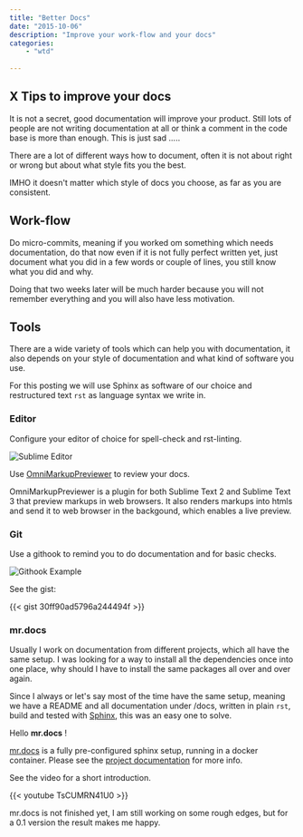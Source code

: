 ```yaml
---
title: "Better Docs"
date: "2015-10-06"
description: "Improve your work-flow and your docs"
categories: 
    - "wtd"
   
---
```



## X Tips to improve your docs

It is not a secret, good documentation will improve your product. Still lots of people are not writing documentation at all or think a comment in the code base is more than enough.
This is just sad .....

There are a lot of different ways how to document, often it is not about right or wrong but about what style fits you the best.

IMHO it doesn't matter which style of docs you choose, as far as you are consistent.


## Work-flow

Do micro-commits, meaning if you worked om something which needs documentation, do that now even if it is not fully perfect written yet, just document what you did in a few words or couple of lines, you still know what you did and why.

Doing that two weeks later will be much harder because you will not remember everything and you will also have less motivation. 

## Tools

There are a wide variety of tools which can help you with documentation, it also depends on your style of documentation and what kind of software you use.

For this posting we will use Sphinx as software of our choice and restructured text ``rst`` as language syntax we write in.

### Editor

Configure your editor of choice for spell-check and rst-linting.

![Sublime Editor](/img/editor.png) 

Use [OmniMarkupPreviewer](https://github.com/timonwong/OmniMarkupPreviewer) to review your docs.

OmniMarkupPreviewer is a plugin for both Sublime Text 2 and Sublime Text 3 that preview markups in web browsers. It also renders markups into htmls and send it to web browser in the backgound, which enables a live preview.

### Git

Use a githook to remind you to do documentation and for basic checks.

![Githook Example](/img/screen_githook_example.png) 

See the gist:

{{< gist 30ff90ad5796a244494f >}}

### mr.docs

Usually I work on documentation from different projects, which all have the same setup. I was looking for a way to install all the dependencies once into one place, why should I have to install the same packages all over and over again.

Since I always or let's say most of the time have the same setup, meaning we have a README and all documentation under /docs, written in plain ``rst``, build and tested with [Sphinx](http://sphinx-doc.org/), this was an easy one to solve.

Hello **mr.docs** !

[mr.docs](https://github.com/tiramisusolutions/mr.docs) is a fully pre-configured sphinx setup, running in a docker container. Please see the [project documentation](https://tiramisusolutions.github.io/mr.docs/) for more info.

See the video for a short introduction.


{{< youtube TsCUMRN41U0 >}}

mr.docs is not finished yet, I am still working on some rough edges, but for a 0.1 version the result makes me happy.


